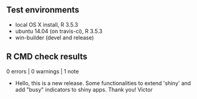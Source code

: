 ## Test environments
* local OS X install, R 3.5.3
* ubuntu 14.04 (on travis-ci), R 3.5.3
* win-builder (devel and release)

## R CMD check results

0 errors | 0 warnings | 1 note

* Hello, this is a new release. Some functionalities to extend 'shiny' and add "busy" indicators to shiny apps.
  Thank you! Victor

